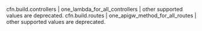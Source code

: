 cfn.build.controllers | one_lambda_for_all_controllers | other supported values are deprecated.
cfn.build.routes | one_apigw_method_for_all_routes | other supported values are deprecated.